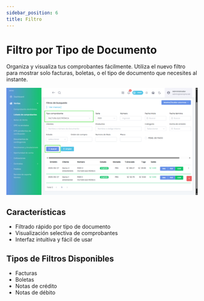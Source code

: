 ```yaml
---
sidebar_position: 6
title: Filtro
---
```


# Filtro por Tipo de Documento

Organiza y visualiza tus comprobantes fácilmente. Utiliza el nuevo filtro para mostrar solo facturas, boletas, o el tipo de documento que necesites al instante.

![alt text](img/filtro.png)

## Características

- Filtrado rápido por tipo de documento
- Visualización selectiva de comprobantes
- Interfaz intuitiva y fácil de usar

## Tipos de Filtros Disponibles

- Facturas
- Boletas
- Notas de crédito
- Notas de débito
